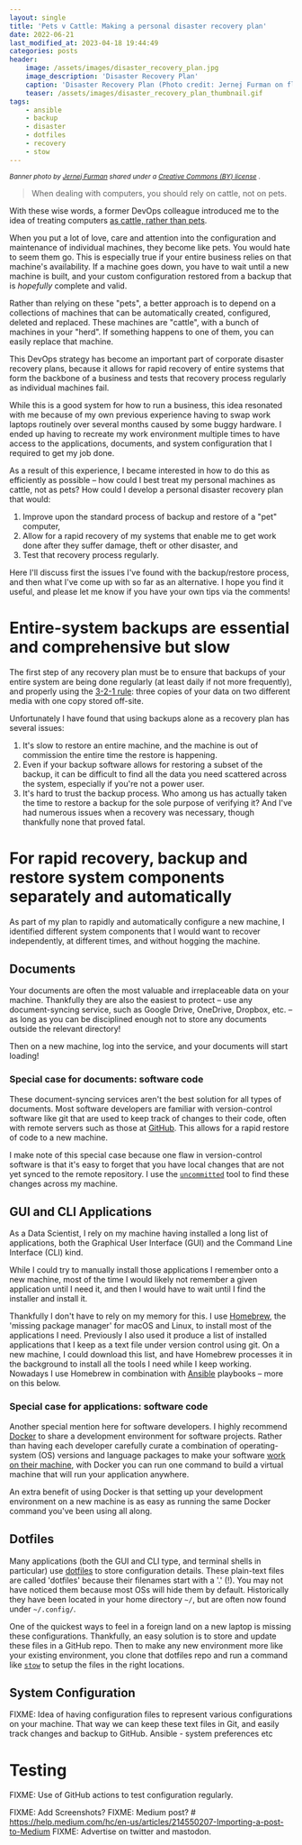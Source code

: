 ```yaml
---
layout: single
title: 'Pets v Cattle: Making a personal disaster recovery plan'
date: 2022-06-21
last_modified_at: 2023-04-18 19:44:49
categories: posts
header:
    image: /assets/images/disaster_recovery_plan.jpg
    image_description: 'Disaster Recovery Plan'
    caption: 'Disaster Recovery Plan (Photo credit: Jernej Furman on flickr)'
    teaser: /assets/images/disaster_recovery_plan_thumbnail.gif
tags:
    - ansible
    - backup
    - disaster
    - dotfiles
    - recovery
    - stow
---
```


<sup>_Banner photo by [Jernej Furman](https://www.flickr.com/people/91261194@N06/)
shared under a [Creative Commons (BY) license](https://creativecommons.org/licenses/by/2.0/)_
.

> When dealing with computers, you should rely on cattle, not on pets.

With these wise words, a former DevOps colleague introduced me to the idea of treating computers
[as cattle, rather than pets](https://cloudscaling.com/blog/cloud-computing/the-history-of-pets-vs-cattle/).

When you put a lot of love, care and attention into the configuration and maintenance of individual machines,
they become like pets. You would hate to seem them go.
This is especially true if your entire business relies on that machine's availability.
If a machine goes down, you have to wait until a new machine is built,
and your custom configuration restored from a backup that is _hopefully_ complete and valid.

Rather than relying on these "pets", a better approach is to depend on a collections of machines
that can be automatically created, configured, deleted and replaced.
These machines are "cattle", with a bunch of machines in your "herd".
If something happens to one of them, you can easily replace that machine.

This DevOps strategy has become an important part of corporate disaster recovery plans,
because it allows for rapid recovery of entire systems that form the backbone of a business
and tests that recovery process regularly as individual machines fail.

While this is a good system for how to run a business,
this idea resonated with me
because of my own previous experience having to swap work laptops routinely over several months
caused by some buggy hardware.
I ended up having to recreate my work environment multiple times
to have access to the applications, documents, and system configuration
that I required to get my job done.

As a result of this experience, I became interested in how to do this as efficiently as possible –
how could I best treat my personal machines as cattle, not as pets?
How could I develop a personal disaster recovery plan
that would:

1. Improve upon the standard process of backup and restore of a "pet" computer,
2. Allow for a rapid recovery of my systems that enable me to get work done
   after they suffer damage, theft or other disaster, and
3. Test that recovery process regularly.

Here I'll discuss first the issues I've found with the backup/restore process,
and then what I've come up with so far as an alternative.
I hope you find it useful, and please let me know if you have your own tips via the comments!

# Entire-system backups are essential and comprehensive but slow

The first step of any recovery plan must be to ensure that backups of your entire system are being done regularly
(at least daily if not more frequently), and properly
using the [3-2-1 rule](https://www.backblaze.com/blog/the-3-2-1-backup-strategy/):
three copies of your data on two different media with one copy stored off-site.

Unfortunately I have found that using backups alone as a recovery plan has several issues:

1. It's slow to restore an entire machine,
   and the machine is out of commission the entire time the restore is happening.
2. Even if your backup software allows for restoring a subset of the backup,
   it can be difficult to find all the data you need scattered across the system,
   especially if you're not a power user.
3. It's hard to trust the backup process.
   Who among us has actually taken the time to restore a backup for the sole purpose of verifying it?
   And I've had numerous issues when a recovery was necessary, though thankfully none that proved fatal.

# For rapid recovery, backup and restore system components separately and automatically

As part of my plan to rapidly and automatically configure a new machine,
I identified different system components that I would want to recover independently, at different times,
and without hogging the machine.

## Documents

Your documents are often the most valuable and irreplaceable data on your machine.
Thankfully they are also the easiest to protect – use any document-syncing service,
such as Google Drive, OneDrive, Dropbox, etc. –
as long as you can be disciplined enough not to store any documents outside the relevant directory!

Then on a new machine, log into the service, and your documents will start loading!

### Special case for documents: software code

These document-syncing services aren't the best solution for all types of documents.
Most software developers are familiar with version-control software like git
that are used to keep track of changes to their code, often with remote servers
such as those at [GitHub](https://github.com/).
This allows for a rapid restore of code to a new machine.

I make note of this special case because one flaw in version-control software
is that it's easy to forget that you have local changes that are not yet synced to the remote repository.
I use the [`uncommitted`](https://github.com/brandon-rhodes/uncommitted) tool to find these changes across my machine.

## GUI and CLI Applications

<!-- textlint-disable terminology -->

As a Data Scientist, I rely on my machine having installed a long list of applications,
both the Graphical User Interface (GUI) and the Command Line Interface (CLI) kind.

<!-- textlint-enable terminology -->

While I could try to manually install those applications I remember onto a new machine,
most of the time I would likely not remember a given application until I need it,
and then I would have to wait until I find the installer and install it.

Thankfully I don't have to rely on my memory for this.
I use [Homebrew](https://brew.sh/), the 'missing package manager' for macOS and Linux,
to install most of the applications I need.
Previously I also used it produce a list of installed applications that I keep as a text file under version control using git.
On a new machine, I could download this list, and have Homebrew processes it in the background
to install all the tools I need while I keep working.
Nowadays I use Homebrew in combination with [Ansible](https://www.ansible.com/) playbooks – more on this below.

### Special case for applications: software code

Another special mention here for software developers.
I highly recommend [Docker](https://www.docker.com/) to share a development environment for software projects.
Rather than having each developer carefully curate a combination of operating-system (OS) versions and language packages
to make your software [work on their machine](https://blog.codinghorror.com/the-works-on-my-machine-certification-program/),
with Docker you can run one command to build a virtual machine that will run your application anywhere.

An extra benefit of using Docker is that setting up your development environment on a new machine is
as easy as running the same Docker command you've been using all along.

## Dotfiles

Many applications (both the GUI and CLI type, and terminal shells in particular) use
[dotfiles](https://missing.csail.mit.edu/2019/dotfiles/)
to store configuration details.
These plain-text files are called 'dotfiles' because their filenames start with a '.' (!).
You may not have noticed them because most OSs will hide them by default.
Historically they have been located in your home directory `~/`,
but are often now found under `~/.config/`.

One of the quickest ways to feel in a foreign land on a new laptop is missing these configurations.
Thankfully, an easy solution is to store and update these files in a GitHub repo.
Then to make any new environment more like your existing environment, you clone that dotfiles repo
and run a command like [`stow`](https://www.gnu.org/software/stow/manual/stow.html)
to setup the files in the right locations.

## System Configuration

FIXME:
Idea of having configuration files to represent various configurations on your machine.
That way we can keep these text files in Git, and easily track changes and backup to GitHub.
Ansible - system preferences etc

# Testing

FIXME: Use of GitHub actions to test configuration regularly.

FIXME: Add Screenshots?
FIXME: Medium post? # https://help.medium.com/hc/en-us/articles/214550207-Importing-a-post-to-Medium
FIXME: Advertise on twitter and mastodon.
